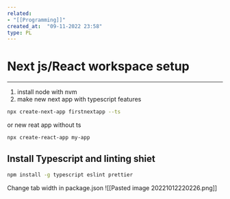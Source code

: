 ```yaml
---
related:
- "[[Programming]]"
created_at:  "09-11-2022 23:58"
type: PL
---
```




# Next js/React workspace setup
---
1. install node with nvm
2. make new next app with typescript features
```bash
npx create-next-app firstnextapp --ts
```
or new reat app without ts
```bash
npx create-react-app my-app
```
## Install Typescript and linting shiet
```bash
npm install -g typescript eslint prettier
```

Change tab width in package.json
![[Pasted image 20221012220226.png]]
